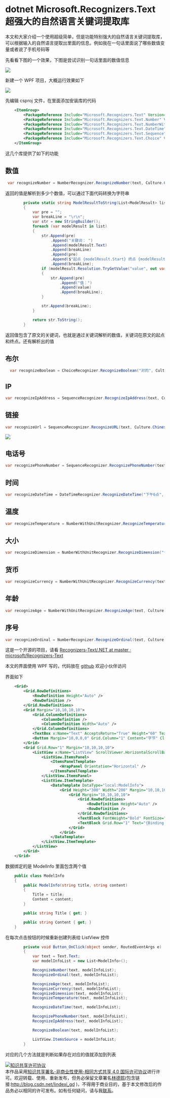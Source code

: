 # dotnet Microsoft.Recognizers.Text 超强大的自然语言关键词提取库

本文和大家介绍一个使用超级简单，但是功能特别强大的自然语言关键词提取库，可以根据输入的自然语言提取出里面的信息。例如我在一句话里面说了哪些数值变量或者说了手机号码等

<!--more-->
<!-- CreateTime:5/23/2020 5:29:01 PM -->



先看看下图的一个效果，下图是尝试识别一句话里面的数值信息

<!-- ![](image/dotnet Microsoft.Recognizers.Text 超强大的自然语言关键词提取库/dotnet Microsoft.Recognizers.Text 超强大的自然语言关键词提取库0.png) -->

![](http://cdn.lindexi.site/lindexi%2F20205231731176970.jpg)

新建一个 WPF 项目，大概运行效果如下

<!-- ![](image/dotnet Microsoft.Recognizers.Text 超强大的自然语言关键词提取库/dotnet Microsoft.Recognizers.Text 超强大的自然语言关键词提取库1.png) -->

![](http://cdn.lindexi.site/lindexi%2F2020523191408384.jpg)

先编辑 csproj 文件，在里面添加安装库的代码

```xml
    <ItemGroup>
        <PackageReference Include="Microsoft.Recognizers.Text" Version="1.3.2"></PackageReference>
        <PackageReference Include="Microsoft.Recognizers.Text.Number" Version="1.3.2"></PackageReference>
        <PackageReference Include="Microsoft.Recognizers.Text.NumberWithUnit" Version="1.3.2"></PackageReference>
        <PackageReference Include="Microsoft.Recognizers.Text.DateTime" Version="1.3.2"></PackageReference>
        <PackageReference Include="Microsoft.Recognizers.Text.Sequence" Version="1.3.2"></PackageReference>
        <PackageReference Include="Microsoft.Recognizers.Text.Choice" Version="1.3.2"></PackageReference>
    </ItemGroup>
```

这几个库提供了如下的功能

## 数值

```csharp
 var recognizeNumber = NumberRecognizer.RecognizeNumber(text, Culture.Chinese);
```

返回的值是解析到多少个数值，可以通过下面代码转换为字符串

```csharp
        private static string ModelResultToString(List<ModelResult> list)
        {
            var pre = "";
            var breakLine = "\r\n";
            var str = new StringBuilder();
            foreach (var modelResult in list)
            {
                str.Append(pre)
                    .Append("关键词： ")
                    .Append(modelResult.Text)
                    .Append(breakLine)
                    .Append(pre)
                    .Append($"起点 {modelResult.Start} 终点 {modelResult.End}")
                    .Append(breakLine);
                if (modelResult.Resolution.TryGetValue("value", out var value))
                {
                    str.Append(pre)
                        .Append("值：")
                        .Append(value)
                        .Append(breakLine);
                }

                str.Append(breakLine);
            }

            return str.ToString();
        }
```

返回值包含了原文的关键词，也就是通过关键词解析的数值，关键词在原文的起点和终点。还有解析出的值

## 布尔

```csharp
  var recognizeBoolean = ChoiceRecognizer.RecognizeBoolean("对的", Culture.Chinese);
```

## IP

```csharp
var recognizeIpAddress = SequenceRecognizer.RecognizeIpAddress(text, Culture.Chinese);
```

## 链接

```csharp
var recognizeUrl = SequenceRecognizer.RecognizeURL(text, Culture.Chinese);
```

<!-- ![](image/dotnet Microsoft.Recognizers.Text 超强大的自然语言关键词提取库/dotnet Microsoft.Recognizers.Text 超强大的自然语言关键词提取库2.png) -->

![](http://cdn.lindexi.site/lindexi%2F20207311417384291.jpg)

## 电话号

```csharp
var recognizePhoneNumber = SequenceRecognizer.RecognizePhoneNumber(text, Culture.Chinese);
```

## 时间

```csharp
var recognizeDateTime = DateTimeRecognizer.RecognizeDateTime("下午6点", Culture.Chinese);
```

## 温度

```csharp
var recognizeTemperature = NumberWithUnitRecognizer.RecognizeTemperature("十度", Culture.Chinese);
```

## 大小

```csharp
var recognizeDimension = NumberWithUnitRecognizer.RecognizeDimension("十米", Culture.Chinese);
```

## 货币

```csharp
var recognizeCurrency = NumberWithUnitRecognizer.RecognizeCurrency(text, Culture.Chinese);
```

## 年龄

```csharp
var recognizeAge = NumberWithUnitRecognizer.RecognizeAge(text, Culture.Chinese);
```

## 序号

```csharp
var recognizeOrdinal = NumberRecognizer.RecognizeOrdinal(text, Culture.Chinese);
```

这是一个开源的项目，请看 [Recognizers-Text/.NET at master · microsoft/Recognizers-Text](https://github.com/microsoft/Recognizers-Text/tree/master/.NET )

本文的界面使用 WPF 写的，代码放在 [github](https://github.com/lindexi/lindexi_gd/tree/9ff7e5fd2029099f852972664e32731aea9130cc/DairqeldejuDawyewheawelbehe) 欢迎小伙伴访问

界面如下

```xml
    <Grid>
        <Grid.RowDefinitions>
            <RowDefinition Height="Auto" />
            <RowDefinition />
        </Grid.RowDefinitions>
        <Grid Margin="10,10,10,10">
            <Grid.ColumnDefinitions>
                <ColumnDefinition />
                <ColumnDefinition Width="Auto" />
            </Grid.ColumnDefinitions>
            <TextBox x:Name="Text" AcceptsReturn="True" Height="60" TextWrapping="Wrap" />
            <Button Margin="10,0,0,0" Grid.Column="1" Content="字节" Click="Button_OnClick" />
        </Grid>
        <Grid Grid.Row="1" Margin="10,10,10,10">
            <ListView x:Name="ListView" ScrollViewer.HorizontalScrollBarVisibility="Disabled">
                <ListView.ItemsPanel>
                    <ItemsPanelTemplate>
                        <WrapPanel Orientation="Horizontal" />
                    </ItemsPanelTemplate>
                </ListView.ItemsPanel>
                <ListView.ItemTemplate>
                    <DataTemplate DataType="local:ModelInfo">
                        <Grid Height="300" Width="200" Margin="10,10,10,10" Background="#C6C6C6">
                            <Grid Margin="10,10,10,10">
                                <Grid.RowDefinitions>
                                    <RowDefinition Height="Auto" />
                                    <RowDefinition />
                                </Grid.RowDefinitions>
                                <TextBlock FontWeight="Bold" FontSize="30" Text="{Binding Title}" />
                                <TextBlock Grid.Row="1" Text="{Binding Content}" TextWrapping="Wrap" />
                            </Grid>
                        </Grid>
                    </DataTemplate>
                </ListView.ItemTemplate>
            </ListView>
        </Grid>
    </Grid>
```

数据绑定的是 ModelInfo 里面包含两个值

```csharp
    public class ModelInfo
    {
        public ModelInfo(string title, string content)
        {
            Title = title;
            Content = content;
        }

        public string Title { get; }

        public string Content { get; }
    }
```

在每次点击按钮的时候重新创建列表给 ListView 控件

```csharp
        private void Button_OnClick(object sender, RoutedEventArgs e)
        {
            var text = Text.Text;
            var modelInfoList = new List<ModelInfo>();

            RecognizeNumber(text, modelInfoList);
            RecognizeOrdinal(text, modelInfoList);

            RecognizeAge(text, modelInfoList);
            RecognizeCurrency(text, modelInfoList);
            RecognizeDimension(text, modelInfoList);
            RecognizeTemperature(text, modelInfoList);

            RecognizeDateTime(text, modelInfoList);

            RecognizePhoneNumber(text, modelInfoList);
            RecognizeIpAddress(text, modelInfoList);

            RecognizeBoolean(text, modelInfoList);

            ListView.ItemsSource = modelInfoList;
        }
```

对应的几个方法就是判断如果存在对应的值就添加到列表

<a rel="license" href="http://creativecommons.org/licenses/by-nc-sa/4.0/"><img alt="知识共享许可协议" style="border-width:0" src="https://licensebuttons.net/l/by-nc-sa/4.0/88x31.png" /></a><br />本作品采用<a rel="license" href="http://creativecommons.org/licenses/by-nc-sa/4.0/">知识共享署名-非商业性使用-相同方式共享 4.0 国际许可协议</a>进行许可。欢迎转载、使用、重新发布，但务必保留文章署名[林德熙](http://blog.csdn.net/lindexi_gd)(包含链接:http://blog.csdn.net/lindexi_gd )，不得用于商业目的，基于本文修改后的作品务必以相同的许可发布。如有任何疑问，请与我[联系](mailto:lindexi_gd@163.com)。
